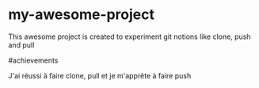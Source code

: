 # my-awesome-project 
This awesome project is created to experiment git notions like clone, push and pull

#achievements

J'ai réussi à faire clone, pull et je m'apprête à faire push